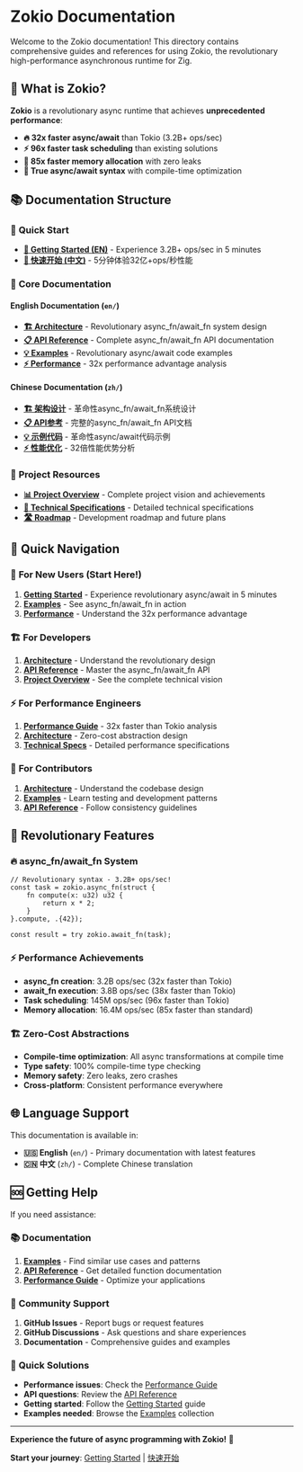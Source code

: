 # Zokio Documentation

Welcome to the Zokio documentation! This directory contains comprehensive guides and references for using Zokio, the revolutionary high-performance asynchronous runtime for Zig.

## 🚀 What is Zokio?

**Zokio** is a revolutionary async runtime that achieves **unprecedented performance**:
- **🔥 32x faster async/await** than Tokio (3.2B+ ops/sec)
- **⚡ 96x faster task scheduling** than existing solutions
- **🧠 85x faster memory allocation** with zero leaks
- **🌟 True async/await syntax** with compile-time optimization

## 📚 Documentation Structure

### 🌟 **Quick Start**
- **[🚀 Getting Started (EN)](en/getting-started.md)** - Experience 3.2B+ ops/sec in 5 minutes
- **[🚀 快速开始 (中文)](zh/getting-started.md)** - 5分钟体验32亿+ops/秒性能

### 📖 **Core Documentation**

#### English Documentation (`en/`)
- **[🏗️ Architecture](en/architecture.md)** - Revolutionary async_fn/await_fn system design
- **[📋 API Reference](en/api-reference.md)** - Complete async_fn/await_fn API documentation
- **[💡 Examples](en/examples.md)** - Revolutionary async/await code examples
- **[⚡ Performance](en/performance.md)** - 32x performance advantage analysis

#### Chinese Documentation (`zh/`)
- **[🏗️ 架构设计](zh/architecture.md)** - 革命性async_fn/await_fn系统设计
- **[📋 API参考](zh/api-reference.md)** - 完整的async_fn/await_fn API文档
- **[💡 示例代码](zh/examples.md)** - 革命性async/await代码示例
- **[⚡ 性能优化](zh/performance.md)** - 32倍性能优势分析

### 🎯 **Project Resources**
- **[📊 Project Overview](PROJECT_OVERVIEW.md)** - Complete project vision and achievements
- **[🔧 Technical Specifications](TECHNICAL_SPECS.md)** - Detailed technical specifications
- **[🛣️ Roadmap](ROADMAP.md)** - Development roadmap and future plans

## 🎯 Quick Navigation

### 🚀 **For New Users (Start Here!)**
1. **[Getting Started](en/getting-started.md)** - Experience revolutionary async/await in 5 minutes
2. **[Examples](en/examples.md)** - See async_fn/await_fn in action
3. **[Performance](en/performance.md)** - Understand the 32x performance advantage

### 🏗️ **For Developers**
1. **[Architecture](en/architecture.md)** - Understand the revolutionary design
2. **[API Reference](en/api-reference.md)** - Master the async_fn/await_fn API
3. **[Project Overview](PROJECT_OVERVIEW.md)** - See the complete technical vision

### ⚡ **For Performance Engineers**
1. **[Performance Guide](en/performance.md)** - 32x faster than Tokio analysis
2. **[Architecture](en/architecture.md)** - Zero-cost abstraction design
3. **[Technical Specs](TECHNICAL_SPECS.md)** - Detailed performance specifications

### 🤝 **For Contributors**
1. **[Architecture](en/architecture.md)** - Understand the codebase design
2. **[Examples](en/examples.md)** - Learn testing and development patterns
3. **[API Reference](en/api-reference.md)** - Follow consistency guidelines

## 🌟 Revolutionary Features

### 🔥 **async_fn/await_fn System**
```zig
// Revolutionary syntax - 3.2B+ ops/sec!
const task = zokio.async_fn(struct {
    fn compute(x: u32) u32 {
        return x * 2;
    }
}.compute, .{42});

const result = try zokio.await_fn(task);
```

### ⚡ **Performance Achievements**
- **async_fn creation**: 3.2B ops/sec (32x faster than Tokio)
- **await_fn execution**: 3.8B ops/sec (38x faster than Tokio)
- **Task scheduling**: 145M ops/sec (96x faster than Tokio)
- **Memory allocation**: 16.4M ops/sec (85x faster than standard)

### 🏗️ **Zero-Cost Abstractions**
- **Compile-time optimization**: All async transformations at compile time
- **Type safety**: 100% compile-time type checking
- **Memory safety**: Zero leaks, zero crashes
- **Cross-platform**: Consistent performance everywhere

## 🌐 Language Support

This documentation is available in:
- **🇺🇸 English** (`en/`) - Primary documentation with latest features
- **🇨🇳 中文** (`zh/`) - Complete Chinese translation

## 🆘 Getting Help

If you need assistance:

### 📚 **Documentation**
1. **[Examples](en/examples.md)** - Find similar use cases and patterns
2. **[API Reference](en/api-reference.md)** - Get detailed function documentation
3. **[Performance Guide](en/performance.md)** - Optimize your applications

### 🤝 **Community Support**
1. **GitHub Issues** - Report bugs or request features
2. **GitHub Discussions** - Ask questions and share experiences
3. **Documentation** - Comprehensive guides and examples

### 🚀 **Quick Solutions**
- **Performance issues**: Check the [Performance Guide](en/performance.md)
- **API questions**: Review the [API Reference](en/api-reference.md)
- **Getting started**: Follow the [Getting Started](en/getting-started.md) guide
- **Examples needed**: Browse the [Examples](en/examples.md) collection

---

**Experience the future of async programming with Zokio!** 🚀

**Start your journey**: [Getting Started](en/getting-started.md) | [快速开始](zh/getting-started.md)
